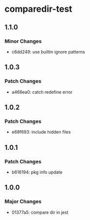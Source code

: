 # comparedir-test

## 1.1.0

### Minor Changes

- c6dd249: use builtin ignore patterns

## 1.0.3

### Patch Changes

- a466ea0: catch redefine error

## 1.0.2

### Patch Changes

- e68f693: include hidden files

## 1.0.1

### Patch Changes

- b616194: pkg info update

## 1.0.0

### Major Changes

- 01377a5: compare dir in jest

